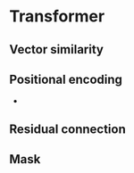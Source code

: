 # Transformer

## Vector similarity
## Positional encoding
- 
## Residual connection
## Mask
## 
<!--stackedit_data:
eyJoaXN0b3J5IjpbLTczMDAwMzUwMSwxMjE5MDIzMDIxXX0=
-->